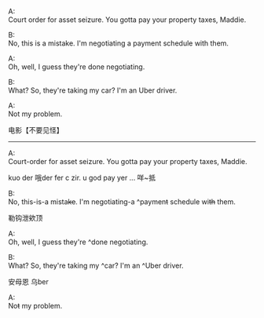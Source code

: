 A:<br>
Court order for asset seizure. You gotta pay your property taxes, Maddie.

B:<br>
No, this is a mistake. I'm negotiating a payment schedule with them.

A:<br>
Oh, well, I guess they're done negotiating.

B:<br>
What? So, they're taking my car? I'm an Uber driver.

A:<br>
Not my problem.

电影【不要见怪】

---

A:<br>
Court-order for asset seizure. You gotta pay your property taxes, Maddie.

kuo der 哦der fer  c zir. u god pay yer ... 咩~抵

B:<br>
No, this-is-a mista~~ke~~. I'm negotiating-a ^paymen~~t~~ schedule wi~~th~~ them.

勒钩泄欸顶

A:<br>
Oh, well, I guess they're ^done negotiating.

B:<br>
What? So, they're taking my ^car? I'm an ^Uber driver.

安母恩 乌ber

A:<br>
No~~t~~ my problem.
